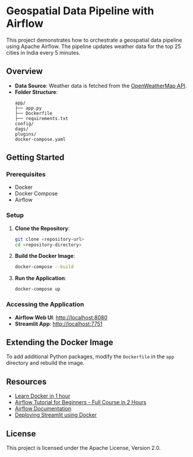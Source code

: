 # Geospatial Data Pipeline with Airflow

This project demonstrates how to orchestrate a geospatial data pipeline using Apache Airflow. The pipeline updates weather data for the top 25 cities in India every 5 minutes.

## Overview

- **Data Source**: Weather data is fetched from the [OpenWeatherMap API](https://openweathermap.org/api).
- **Folder Structure**:
  ```
  app/
  ├── app.py
  ├── Dockerfile
  ├── requirements.txt
  config/
  dags/
  plugins/
  docker-compose.yaml
  ```

## Getting Started

### Prerequisites

- Docker
- Docker Compose
- Airflow

### Setup

1. **Clone the Repository**:

   ```bash
   git clone <repository-url>
   cd <repository-directory>
   ```

2. **Build the Docker Image**:

   ```bash
   docker-compose --build
   ```

3. **Run the Application**:
   ```bash
   docker-compose up
   ```

### Accessing the Application

- **Airflow Web UI**: [http://localhost:8080](http://localhost:8080)
- **Streamlit App**: [http://localhost:7751](http://localhost:7751)

## Extending the Docker Image

To add additional Python packages, modify the `Dockerfile` in the `app` directory and rebuild the image.

## Resources

- [Learn Docker in 1 hour](https://youtu.be/pTFZFxd4hOI?si=BNK7WsnZxdXB3bl-)
- [Airflow Tutorial for Beginners - Full Course in 2 Hours](https://youtu.be/K9AnJ9_ZAXE?si=OdZKGaWbYLgQLeoC)
- [Airflow Documentation](https://airflow.apache.org/docs/)
- [Deploying Streamlit using Docker](https://docs.streamlit.io/deploy/tutorials/docker)

## License

This project is licensed under the Apache License, Version 2.0.
